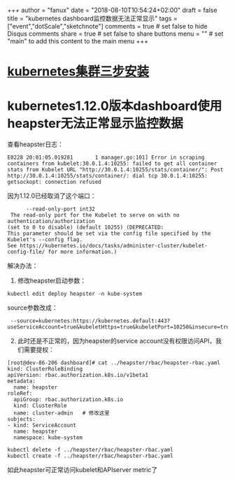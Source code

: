 +++
author = "fanux"
date = "2018-08-10T10:54:24+02:00"
draft = false
title = "kubernetes dashboard监控数据无法正常显示"
tags = ["event","dotScale","sketchnote"]
comments = true     # set false to hide Disqus comments
share = true        # set false to share buttons
menu = ""           # set "main" to add this content to the main menu
+++

# [kubernetes集群三步安装](https://sealyun.com/pro/products/)

# kubernetes1.12.0版本dashboard使用heapster无法正常显示监控数据

查看heapster日志：
```
E0228 20:01:05.019281       1 manager.go:101] Error in scraping containers from kubelet:30.0.1.4:10255: failed to get all container stats from Kubelet URL "http://30.0.1.4:10255/stats/container/": Post http://30.0.1.4:10255/stats/container/: dial tcp 30.0.1.4:10255: getsockopt: connection refused
```
因为1.12.0已经取消了这个端口：

```
      --read-only-port int32    
 The read-only port for the Kubelet to serve on with no authentication/authorization 
(set to 0 to disable) (default 10255) (DEPRECATED: 
This parameter should be set via the config file specified by the Kubelet's --config flag. 
See https://kubernetes.io/docs/tasks/administer-cluster/kubelet-config-file/ for more information.)
```

解决办法：

1. 修改heapster启动参数：
```
kubectl edit deploy heapster -n kube-system
```
source参数改成：
```
 --source=kubernetes:https://kubernetes.default:443?useServiceAccount=true&kubeletHttps=true&kubeletPort=10250&insecure=true
```

2. 此时还是不正常的，因为heapster的service account没有权限访问API，我们需要提权：

```
[root@dev-86-206 dashboard]# cat ../heapster/rbac/heapster-rbac.yaml
kind: ClusterRoleBinding
apiVersion: rbac.authorization.k8s.io/v1beta1
metadata:
  name: heapster
roleRef:
  apiGroup: rbac.authorization.k8s.io
  kind: ClusterRole
  name: cluster-admin   # 修改这里
subjects:
- kind: ServiceAccount
  name: heapster
  namespace: kube-system
```

```
kubectl delete -f ../heapster/rbac/heapster-rbac.yaml
kubectl create -f ../heapster/rbac/heapster-rbac.yaml
```

如此heapster可正常访问kubelet和APIserver metric了

